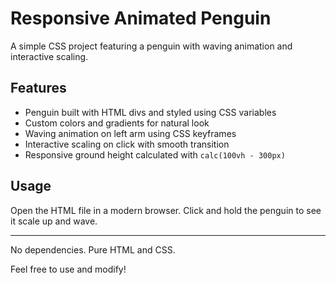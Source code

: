# Responsive Animated Penguin

A simple CSS project featuring a penguin with waving animation and interactive scaling.

## Features

- Penguin built with HTML divs and styled using CSS variables
- Custom colors and gradients for natural look
- Waving animation on left arm using CSS keyframes
- Interactive scaling on click with smooth transition
- Responsive ground height calculated with `calc(100vh - 300px)`

## Usage

Open the HTML file in a modern browser. Click and hold the penguin to see it scale up and wave.

---

No dependencies. Pure HTML and CSS.

Feel free to use and modify!
